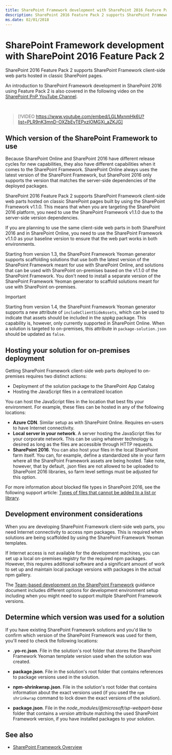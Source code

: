 ```yaml
---
title: SharePoint Framework development with SharePoint 2016 Feature Pack 2
description: SharePoint 2016 Feature Pack 2 supports SharePoint Framework client-side web parts hosted in classic SharePoint pages.
ms.date: 02/01/2018
---
```


# SharePoint Framework development with SharePoint 2016 Feature Pack 2

SharePoint 2016 Feature Pack 2 supports SharePoint Framework client-side web parts hosted in classic SharePoint pages.

An introduction to SharePoint Framework development in SharePoint 2016 using Feature Pack 2 is also covered in the following video on the [SharePoint PnP YouTube Channel](https://www.youtube.com/watch?v=LGLMxnmHk6U&list=PLR9nK3mnD-OXZbEvTEPxzIOMGXj_aZKJG).

<br/>

> [!VIDEO https://www.youtube.com/embed/LGLMxnmHk6U?list=PLR9nK3mnD-OXZbEvTEPxzIOMGXj_aZKJG]

## Which version of the SharePoint Framework to use

Because SharePoint Online and SharePoint 2016 have different release cycles for new capabilities, they also have different capabilities when it comes to the SharePoint Framework. SharePoint Online always uses the latest version of the SharePoint Framework, but SharePoint 2016 only supports the version that matches the server-side dependencies of the deployed packages.

SharePoint 2016 Feature Pack 2 supports SharePoint Framework client-side web parts hosted on classic SharePoint pages built by using the SharePoint Framework v1.1.0. This means that when you are targeting the SharePoint 2016 platform, you need to use the SharePoint Framework v1.1.0 due to the server-side version dependencies.

If you are planning to use the same client-side web parts in both SharePoint 2016 and in SharePoint Online, you need to use the SharePoint Framework v1.1.0 as your baseline version to ensure that the web part works in both environments.

Starting from version 1.3, the SharePoint Framework Yeoman generator supports scaffolding solutions that use both the latest version of the SharePoint Framework meant for use with SharePoint Online, and solutions that can be used with SharePoint on-premises based on the v1.1.0 of the SharePoint Framework. You don't need to install a separate version of the SharePoint Framework Yeoman generator to scaffold solutions meant for use with SharePoint on-premises.

> [!IMPORTANT]
> Starting from version 1.4, the SharePoint Framework Yeoman generator supports a new attribute of `includeClientSideAssets`, which can be used to indicate that assets should be included in the *sppkg* package. This capability is, however, only currently supported in SharePoint Online. When a solution is targeted to on-premises, this attribute in `package-solution.json` should be updated as `false`.

## Hosting your solution for on-premises deployment

Getting SharePoint Framework client-side web parts deployed to on-premises requires two distinct actions:

- Deployment of the solution package to the SharePoint App Catalog
- Hosting the JavaScript files in a centralized location

You can host the JavaScript files in the location that best fits your environment. For example, these files can be hosted in any of the following locations:

- **Azure CDN**. Similar setup as with SharePoint Online. Requires en-users to have Internet connectivity.
- **Local server in your network**. A server hosting the JavaScript files for your corporate network. This can be using whatever technology is desired as long as the files are accessible through HTTP requests.
- **SharePoint 2016**. You can also host your files in the local SharePoint farm itself. You can, for example, define a standardized site in your farm where all the SharePoint Framework assets are being hosted. Take note, however, that by default, .json files are not allowed to be uploaded to SharePoint 2016 libraries, so farm level settings must be adjusted for this option.

For more information about blocked file types in SharePoint 2016, see the following support article: [Types of files that cannot be added to a list or library](https://support.office.com/en-us/article/Types-of-files-that-cannot-be-added-to-a-list-or-library-30be234d-e551-4c2a-8de8-f8546ffbf5b3#ID0EAADAAA=2016).

## Development environment considerations

When you are developing SharePoint Framework client-side web parts, you need Internet connectivity to access npm packages. This is required when solutions are being scaffolded by using the SharePoint Framework Yeoman templates.

If Internet access is not available for the development machines, you can set up a local on-premises registry for the required npm packages. However, this requires additional software and a significant amount of work to set up and maintain local package versions with packages in the actual npm gallery.

The [Team-based development on the SharePoint Framework](team-based-development-on-sharepoint-framework.md) guidance document includes different options for development environment setup including when you might need to support multiple SharePoint Framework versions.

## Determine which version was used for a solution

If you have existing SharePoint Framework solutions and you'd like to confirm which version of the SharePoint Framework was used for them, you'll need to check the following locations:

- **.yo-rc.json**. File in the solution's root folder that stores the SharePoint Framework Yeoman template version used when the solution was created.

- **package.json**. File in the solution's root folder that contains references to package versions used in the solution.

- **npm-shrinkwrap.json**. File in the solution's root folder that contains information about the exact versions used (if you used the `npm shrinkwrap` command to lock down the exact versions of the solution).

- **package.json**. File in the *node_modules/@microsoft/sp-webpart-base* folder that contains a *version* attribute matching the used SharePoint Framework version, if you have installed packages to your solution.

## See also

- [SharePoint Framework Overview](sharepoint-framework-overview.md)
